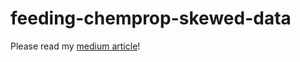 # feeding-chemprop-skewed-data


Please read my [medium article](https://medium.com/@siyeon999/feeding-skewed-data-to-a-molecular-properties-prediction-ml-model-chemprop-50c92bbb9aa9)!



